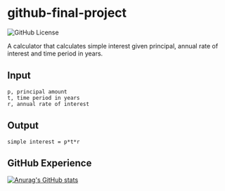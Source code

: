 # github-final-project
![GitHub License](https://img.shields.io/github/license/pepper-mill/github-final-project?style=for-the-badge&link=https%3A%2F%2Fgithub.com%2Fpepper-mill%2Fgithub-final-project%2Fblob%2F2352bf3ba356e5754b6ae10954af12694bbef82f%2FLICENSE)

A calculator that calculates simple interest given principal, annual rate of interest and time period in years.

## Input
	p, principal amount
	t, time period in years
	r, annual rate of interest
## Output
 	simple interest = p*t*r
## GitHub Experience

[![Anurag's GitHub stats](https://github-readme-stats.vercel.app/api?username=pepper-mill)](https://github.com/anuraghazra/github-readme-stats)
